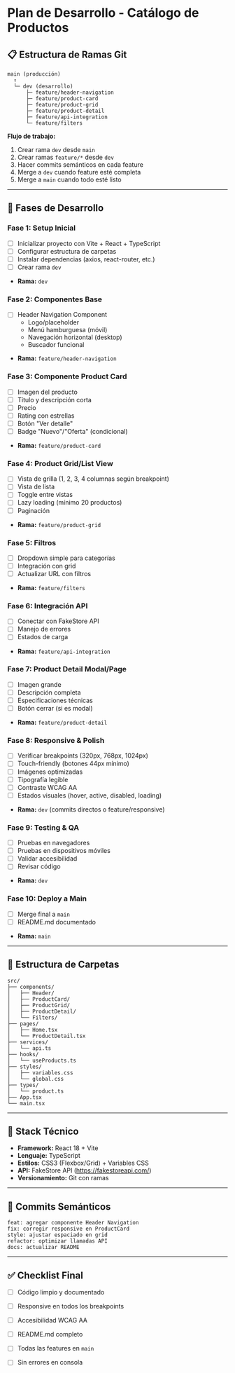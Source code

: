 # Plan de Desarrollo - Catálogo de Productos

## 📋 Estructura de Ramas Git

```
main (producción)
  ↑
  └─ dev (desarrollo)
      ├─ feature/header-navigation
      ├─ feature/product-card
      ├─ feature/product-grid
      ├─ feature/product-detail
      ├─ feature/api-integration
      └─ feature/filters
```

**Flujo de trabajo:**
1. Crear rama `dev` desde `main`
2. Crear ramas `feature/*` desde `dev`
3. Hacer commits semánticos en cada feature
4. Merge a `dev` cuando feature esté completa
5. Merge a `main` cuando todo esté listo

---

## 🎯 Fases de Desarrollo

### Fase 1: Setup Inicial
- [ ] Inicializar proyecto con Vite + React + TypeScript
- [ ] Configurar estructura de carpetas
- [ ] Instalar dependencias (axios, react-router, etc.)
- [ ] Crear rama `dev`
- **Rama:** `dev`

### Fase 2: Componentes Base
- [ ] Header Navigation Component
  - Logo/placeholder
  - Menú hamburguesa (móvil)
  - Navegación horizontal (desktop)
  - Buscador funcional
- **Rama:** `feature/header-navigation`

### Fase 3: Componente Product Card
- [ ] Imagen del producto
- [ ] Título y descripción corta
- [ ] Precio
- [ ] Rating con estrellas
- [ ] Botón "Ver detalle"
- [ ] Badge "Nuevo"/"Oferta" (condicional)
- **Rama:** `feature/product-card`

### Fase 4: Product Grid/List View
- [ ] Vista de grilla (1, 2, 3, 4 columnas según breakpoint)
- [ ] Vista de lista
- [ ] Toggle entre vistas
- [ ] Lazy loading (mínimo 20 productos)
- [ ] Paginación
- **Rama:** `feature/product-grid`

### Fase 5: Filtros
- [ ] Dropdown simple para categorías
- [ ] Integración con grid
- [ ] Actualizar URL con filtros
- **Rama:** `feature/filters`

### Fase 6: Integración API
- [ ] Conectar con FakeStore API
- [ ] Manejo de errores
- [ ] Estados de carga
- **Rama:** `feature/api-integration`

### Fase 7: Product Detail Modal/Page
- [ ] Imagen grande
- [ ] Descripción completa
- [ ] Especificaciones técnicas
- [ ] Botón cerrar (si es modal)
- **Rama:** `feature/product-detail`

### Fase 8: Responsive & Polish
- [ ] Verificar breakpoints (320px, 768px, 1024px)
- [ ] Touch-friendly (botones 44px mínimo)
- [ ] Imágenes optimizadas
- [ ] Tipografía legible
- [ ] Contraste WCAG AA
- [ ] Estados visuales (hover, active, disabled, loading)
- **Rama:** `dev` (commits directos o feature/responsive)

### Fase 9: Testing & QA
- [ ] Pruebas en navegadores
- [ ] Pruebas en dispositivos móviles
- [ ] Validar accesibilidad
- [ ] Revisar código
- **Rama:** `dev`

### Fase 10: Deploy a Main
- [ ] Merge final a `main`
- [ ] README.md documentado
- **Rama:** `main`

---

## 📁 Estructura de Carpetas

```
src/
├── components/
│   ├── Header/
│   ├── ProductCard/
│   ├── ProductGrid/
│   ├── ProductDetail/
│   └── Filters/
├── pages/
│   ├── Home.tsx
│   └── ProductDetail.tsx
├── services/
│   └── api.ts
├── hooks/
│   └── useProducts.ts
├── styles/
│   ├── variables.css
│   └── global.css
├── types/
│   └── product.ts
├── App.tsx
└── main.tsx
```

---

## 🔧 Stack Técnico

- **Framework:** React 18 + Vite
- **Lenguaje:** TypeScript
- **Estilos:** CSS3 (Flexbox/Grid) + Variables CSS
- **API:** FakeStore API (https://fakestoreapi.com/)
- **Versionamiento:** Git con ramas

---

## 📝 Commits Semánticos

```
feat: agregar componente Header Navigation
fix: corregir responsive en ProductCard
style: ajustar espaciado en grid
refactor: optimizar llamadas API
docs: actualizar README
```

---

## ✅ Checklist Final

- [ ] Código limpio y documentado
- [ ] Responsive en todos los breakpoints
- [ ] Accesibilidad WCAG AA
- [ ] README.md completo
- [ ] Todas las features en `main`
- [ ] Sin errores en consola

